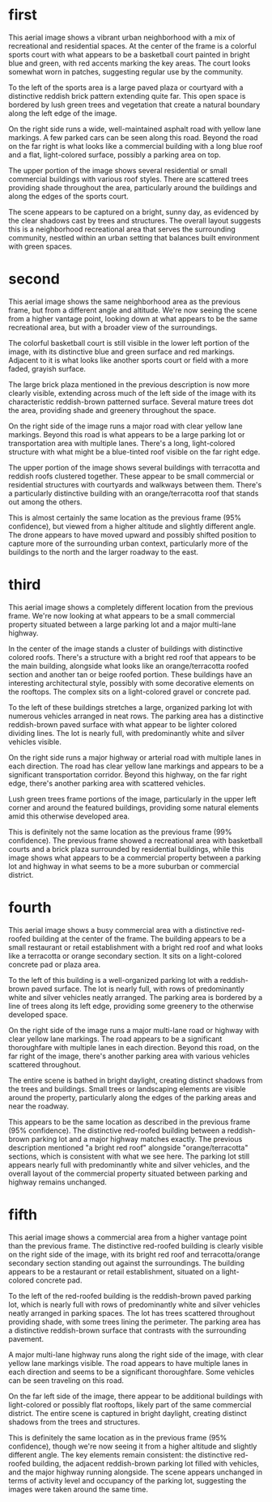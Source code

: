 # first

This aerial image shows a vibrant urban neighborhood with a mix of recreational and residential spaces. At the center of the frame is a colorful sports court with what appears to be a basketball court painted in bright blue and green, with red accents marking the key areas. The court looks somewhat worn in patches, suggesting regular use by the community.

To the left of the sports area is a large paved plaza or courtyard with a distinctive reddish brick pattern extending quite far. This open space is bordered by lush green trees and vegetation that create a natural boundary along the left edge of the image.

On the right side runs a wide, well-maintained asphalt road with yellow lane markings. A few parked cars can be seen along this road. Beyond the road on the far right is what looks like a commercial building with a long blue roof and a flat, light-colored surface, possibly a parking area on top.

The upper portion of the image shows several residential or small commercial buildings with various roof styles. There are scattered trees providing shade throughout the area, particularly around the buildings and along the edges of the sports court.

The scene appears to be captured on a bright, sunny day, as evidenced by the clear shadows cast by trees and structures. The overall layout suggests this is a neighborhood recreational area that serves the surrounding community, nestled within an urban setting that balances built environment with green spaces.

# second

This aerial image shows the same neighborhood area as the previous frame, but from a different angle and altitude. We're now seeing the scene from a higher vantage point, looking down at what appears to be the same recreational area, but with a broader view of the surroundings.

The colorful basketball court is still visible in the lower left portion of the image, with its distinctive blue and green surface and red markings. Adjacent to it is what looks like another sports court or field with a more faded, grayish surface.

The large brick plaza mentioned in the previous description is now more clearly visible, extending across much of the left side of the image with its characteristic reddish-brown patterned surface. Several mature trees dot the area, providing shade and greenery throughout the space.

On the right side of the image runs a major road with clear yellow lane markings. Beyond this road is what appears to be a large parking lot or transportation area with multiple lanes. There's a long, light-colored structure with what might be a blue-tinted roof visible on the far right edge.

The upper portion of the image shows several buildings with terracotta and reddish roofs clustered together. These appear to be small commercial or residential structures with courtyards and walkways between them. There's a particularly distinctive building with an orange/terracotta roof that stands out among the others.

This is almost certainly the same location as the previous frame (95% confidence), but viewed from a higher altitude and slightly different angle. The drone appears to have moved upward and possibly shifted position to capture more of the surrounding urban context, particularly more of the buildings to the north and the larger roadway to the east.

# third
This aerial image shows a completely different location from the previous frame. We're now looking at what appears to be a small commercial property situated between a large parking lot and a major multi-lane highway.

In the center of the image stands a cluster of buildings with distinctive colored roofs. There's a structure with a bright red roof that appears to be the main building, alongside what looks like an orange/terracotta roofed section and another tan or beige roofed portion. These buildings have an interesting architectural style, possibly with some decorative elements on the rooftops. The complex sits on a light-colored gravel or concrete pad.

To the left of these buildings stretches a large, organized parking lot with numerous vehicles arranged in neat rows. The parking area has a distinctive reddish-brown paved surface with what appear to be lighter colored dividing lines. The lot is nearly full, with predominantly white and silver vehicles visible.

On the right side runs a major highway or arterial road with multiple lanes in each direction. The road has clear yellow lane markings and appears to be a significant transportation corridor. Beyond this highway, on the far right edge, there's another parking area with scattered vehicles.

Lush green trees frame portions of the image, particularly in the upper left corner and around the featured buildings, providing some natural elements amid this otherwise developed area.

This is definitely not the same location as the previous frame (99% confidence). The previous frame showed a recreational area with basketball courts and a brick plaza surrounded by residential buildings, while this image shows what appears to be a commercial property between a parking lot and highway in what seems to be a more suburban or commercial district.

# fourth

This aerial image shows a busy commercial area with a distinctive red-roofed building at the center of the frame. The building appears to be a small restaurant or retail establishment with a bright red roof and what looks like a terracotta or orange secondary section. It sits on a light-colored concrete pad or plaza area.

To the left of this building is a well-organized parking lot with a reddish-brown paved surface. The lot is nearly full, with rows of predominantly white and silver vehicles neatly arranged. The parking area is bordered by a line of trees along its left edge, providing some greenery to the otherwise developed space.

On the right side of the image runs a major multi-lane road or highway with clear yellow lane markings. The road appears to be a significant thoroughfare with multiple lanes in each direction. Beyond this road, on the far right of the image, there's another parking area with various vehicles scattered throughout.

The entire scene is bathed in bright daylight, creating distinct shadows from the trees and buildings. Small trees or landscaping elements are visible around the property, particularly along the edges of the parking areas and near the roadway.

This appears to be the same location as described in the previous frame (95% confidence). The distinctive red-roofed building between a reddish-brown parking lot and a major highway matches exactly. The previous description mentioned "a bright red roof" alongside "orange/terracotta" sections, which is consistent with what we see here. The parking lot still appears nearly full with predominantly white and silver vehicles, and the overall layout of the commercial property situated between parking and highway remains unchanged.

# fifth

This aerial image shows a commercial area from a higher vantage point than the previous frame. The distinctive red-roofed building is clearly visible on the right side of the image, with its bright red roof and terracotta/orange secondary section standing out against the surroundings. The building appears to be a restaurant or retail establishment, situated on a light-colored concrete pad.

To the left of the red-roofed building is the reddish-brown paved parking lot, which is nearly full with rows of predominantly white and silver vehicles neatly arranged in parking spaces. The lot has trees scattered throughout providing shade, with some trees lining the perimeter. The parking area has a distinctive reddish-brown surface that contrasts with the surrounding pavement.

A major multi-lane highway runs along the right side of the image, with clear yellow lane markings visible. The road appears to have multiple lanes in each direction and seems to be a significant thoroughfare. Some vehicles can be seen traveling on this road.

On the far left side of the image, there appear to be additional buildings with light-colored or possibly flat rooftops, likely part of the same commercial district. The entire scene is captured in bright daylight, creating distinct shadows from the trees and structures.

This is definitely the same location as in the previous frame (95% confidence), though we're now seeing it from a higher altitude and slightly different angle. The key elements remain consistent: the distinctive red-roofed building, the adjacent reddish-brown parking lot filled with vehicles, and the major highway running alongside. The scene appears unchanged in terms of activity level and occupancy of the parking lot, suggesting the images were taken around the same time.